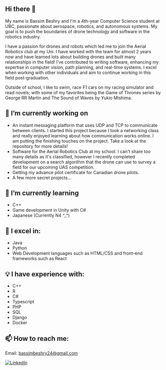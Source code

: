 ## Hi there 👋
My name is Bassim Beshry and I'm a 4th-year Computer Science student at UBC, passionate about aerospace, robotics, and autonomous systems. My goal is to push the boundaries of drone technology and software in the robotics industry.

I have a passion for drones and robots which led me to join the Aerial Robotics club at my Uni. I have worked with the team for almost 2 years now and have learned lots about building drones and built many relationships in the field! I’ve contributed to writing software, enhancing my expertise in computer vision, path planning, and real-time systems. I excel when working with other individuals and aim to continue working in this field post-graduation.

Outside of school, I like to swim, race F1 cars on my racing simulator and read novels; with some of my favorites being the Game of Thrones series by George RR Martin and The Sound of Waves by Yukio Mishima. 

## 🔭 I’m currently working on
- An instant messaging platform that uses UDP and TCP to communicate between clients. I started this project because I took a networking class and really enjoyed learning about how communication works online. I am putting the finishing touches on the project. Take a look at the repository for more details!
- Software for the Aerial Robotics Club at my school. I can't share too many details as it's classified, however I recently completed development on a search algorithm that the drone can use to survey a field for our upcoming UAS competition.
- Getting my advance pilot certificate for Canadian drone pilots.
- A few more secret projects...

## 🌱 I’m currently learning 
- C++
- Game development in Unity with C#
- Japanese (Currently N4 ^_^)

## 💪 I excel in:
- Java
- Python
- Web Development languages such as HTML/CSS and front-end frameworks such as React

## 💡 I have experience with:
- C++
- R
- C#
- Typescript
- PHP
- SQL
- Django
- Docker

## 📫 How to reach me:
Email: bassimbeshry24@gmail.com  
  
[![LinkedIn](https://img.shields.io/badge/LinkedIn-0077B5?style=for-the-badge&logo=linkedin&logoColor=white)](https://www.linkedin.Dcom/in/bassim-beshry/)

